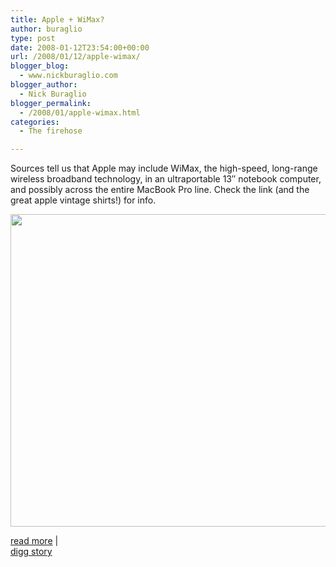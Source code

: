 ```yaml
---
title: Apple + WiMax?
author: buraglio
type: post
date: 2008-01-12T23:54:00+00:00
url: /2008/01/12/apple-wimax/
blogger_blog:
  - www.nickburaglio.com
blogger_author:
  - Nick Buraglio
blogger_permalink:
  - /2008/01/apple-wimax.html
categories:
  - The firehose

---
```

Sources tell us that Apple may include WiMax, the high-speed, long-range wireless broadband technology, in an ultraportable 13&#8243; notebook computer, and possibly across the entire MacBook Pro line. Check the link (and the great apple vintage shirts!) for info.

<img src="http://elegant-pixels.net/random/appletshirt.jpg" alt="" width="525" height="500" />

[read more][1] |  
[digg story][2]

 [1]: http://valleywag.com/tech/rumormonger/can-apple-save-wimax-344015.php
 [2]: http://digg.com/apple/Can_Apple_save_WiMax